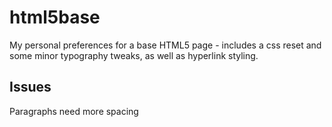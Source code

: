 html5base
=========

My personal preferences for a base HTML5 page - includes a css reset and some 
minor typography tweaks, as well as hyperlink styling.

Issues
------

Paragraphs need more spacing